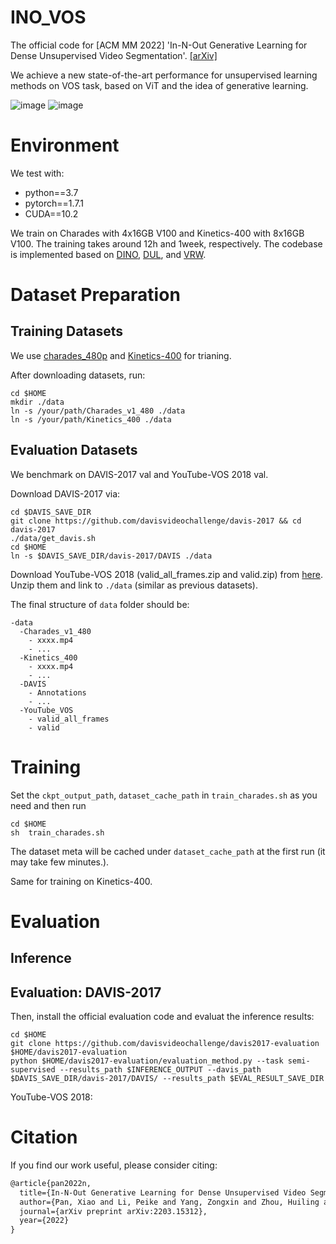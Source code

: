 # INO_VOS
The official code for [ACM MM 2022] 'In-N-Out Generative Learning for Dense Unsupervised Video Segmentation'.
[[arXiv]](https://arxiv.org/abs/2203.15312)

We achieve a new state-of-the-art performance for unsupervised learning methods on VOS task, based on ViT and the idea of generative learning. 

![image](https://user-images.githubusercontent.com/47111102/196040697-ca426c98-d3a4-4499-a9c7-54173a575fa9.png)
![image](https://user-images.githubusercontent.com/47111102/196040701-ea9e09f3-319e-4504-ab2a-5060a82edfee.png)


# Environment
We test with:
  * python==3.7
  * pytorch==1.7.1
  * CUDA==10.2
  
We train on Charades with 4x16GB V100 and Kinetics-400 with 8x16GB V100. The training takes around 12h and 1week, respectively. 
The codebase is implemented based on [DINO](https://github.com/facebookresearch/dino), [DUL](https://github.com/visinf/dense-ulearn-vos), and [VRW](https://github.com/ajabri/videowalk). 


# Dataset Preparation

## Training Datasets
We use [charades_480p](https://prior.allenai.org/projects/charades) and [Kinetics-400](https://github.com/cvdfoundation/kinetics-dataset) for trianing.

After downloading datasets, run:
```shell
cd $HOME
mkdir ./data
ln -s /your/path/Charades_v1_480 ./data
ln -s /your/path/Kinetics_400 ./data
```

## Evaluation Datasets
We benchmark on DAVIS-2017 val and YouTube-VOS 2018 val.

Download DAVIS-2017 via:
 ```shell 
 cd $DAVIS_SAVE_DIR
 git clone https://github.com/davisvideochallenge/davis-2017 && cd davis-2017
 ./data/get_davis.sh
 cd $HOME
 ln -s $DAVIS_SAVE_DIR/davis-2017/DAVIS ./data
 ```

Download YouTube-VOS 2018 (valid_all_frames.zip and valid.zip) from [here](https://competitions.codalab.org/competitions/19544#participate-get-data).
Unzip them and link to ```./data``` (similar as previous datasets).

 
The final structure of ```data``` folder should be:
```shell
-data
  -Charades_v1_480
    - xxxx.mp4
    - ...
  -Kinetics_400
    - xxxx.mp4
    - ...
  -DAVIS
    - Annotations
    - ...
  -YouTube_VOS
    - valid_all_frames
    - valid
```

# Training

Set the ```ckpt_output_path```, ```dataset_cache_path``` in ```train_charades.sh``` as you need and then run 

```shell
cd $HOME
sh  train_charades.sh
```

The dataset meta will be cached under ```dataset_cache_path``` at the first run (it may take few minutes.).

Same for training on Kinetics-400.

# Evaluation 

## Inference


## Evaluation: DAVIS-2017

 
 Then, install the official evaluation code and evaluat the inference results:
 ```shell
cd $HOME
git clone https://github.com/davisvideochallenge/davis2017-evaluation $HOME/davis2017-evaluation
python $HOME/davis2017-evaluation/evaluation_method.py --task semi-supervised --results_path $INFERENCE_OUTPUT --davis_path $DAVIS_SAVE_DIR/davis-2017/DAVIS/ --results_path $EVAL_RESULT_SAVE_DIR
 ```
 
 
 
 
YouTube-VOS 2018:
 



# Citation
If you find our work useful, please consider citing:

```latex
@article{pan2022n,
  title={In-N-Out Generative Learning for Dense Unsupervised Video Segmentation},
  author={Pan, Xiao and Li, Peike and Yang, Zongxin and Zhou, Huiling and Zhou, Chang and Yang, Hongxia and Zhou, Jingren and Yang, Yi},
  journal={arXiv preprint arXiv:2203.15312},
  year={2022}
}
```

